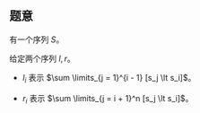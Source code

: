 ## 题意

有一个序列 $S$。

给定两个序列 $l, r$。

- $l_i$ 表示 $\sum \limits_{j = 1}^{i - 1} [s_j \lt s_i]$。

- $r_i$ 表示 $\sum \limits_{j = i + 1}^n [s_j \lt s_i]$。
